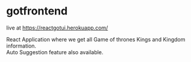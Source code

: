 # gotfrontend

live at https://reactgotui.herokuapp.com/ </br>

React Application where we get all Game of thrones Kings and Kingdom information.</br>
Auto Suggestion feature also available.</br>
